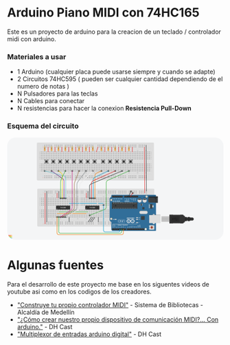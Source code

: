 # Arduino Piano MIDI con 74HC165

Este es un proyecto de arduino para la creacion de un teclado / controlador midi con arduino.

### Materiales a usar
- 1 Arduino (cualquier placa puede usarse siempre y cuando se adapte)
- 2 Circuitos 74HC595 ( pueden ser cualquier cantidad dependiendo de el numero de notas )
- N Pulsadores para las teclas
- N Cables para conectar
- N resistencias para hacer la conexion **Resistencia Pull-Down**

### Esquema del circuito

<img src=",/../Images/Conexiones.png" alt="Imagen esquema de las conexiones al arduino" style="border-radius: 20px;"/>
<p></p>

# Algunas fuentes

Para el desarrollo de este proyecto me base en los siguentes videos de youtube asi como en los codigos de los creadores.

- ["Construye tu propio controlador MIDI"](https://www.youtube.com/watch?v=dkFy9S-GjIo)  - Sistema de Bibliotecas - Alcaldía de Medellín
- ["¿Cómo crear nuestro propio dispositivo de comunicación MIDI?... Con arduino."](https://www.youtube.com/watch?v=pIFoOQJEFZ0&t=1s)  - DH Cast
- ["Multiplexor de entradas arduino digital"](https://www.youtube.com/watch?v=OXIIHRF_14o&t=33s)  - DH Cast